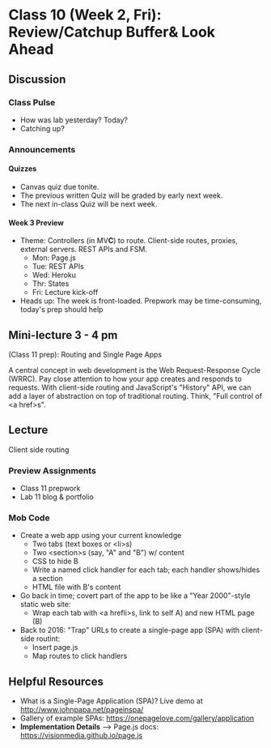 # Class 10 (Week 2, Fri): Review/Catchup Buffer&amp; Look Ahead

## Discussion

### Class Pulse
- How was lab yesterday? Today?
- Catching up?

### Announcements

#### Quizzes
- Canvas quiz due tonite.
- The previous written Quiz will be graded by early next week.
- The next in-class Quiz will be next week.

#### Week 3 Preview
- Theme: Controllers (in MV**C**) to route. Client-side routes, proxies, external servers. REST APIs and FSM.
  - Mon: Page.js
  - Tue: REST APIs
  - Wed: Heroku
  - Thr: States
  - Fri: Lecture kick-off
- Heads up: The week is front-loaded. Prepwork may be time-consuming, today's prep should help

## Mini-lecture 3 - 4 pm
(Class 11 prep): Routing and Single Page Apps

A central concept in web development is the Web Request-Response Cycle (WRRC). Pay close attention to how your app creates and responds to requests. With client-side routing and JavaScript's "History" API, we can add a layer of abstraction on top of traditional routing. Think, "Full control of &lt;a href&gt;s".

## Lecture
Client side routing

### Preview Assignments
- Class 11 prepwork
- Lab 11 blog &amp; portfolio

### Mob Code
- Create a web app using your current knowledge
  - Two tabs (text boxes or &lt;li&gt;s)
  - Two &lt;section&gt;s (say, "A" and "B") w/ content
  - CSS to hide B
  - Write a named click handler for each tab; each handler shows/hides a section
  - HTML file with B's content
- Go back in time; covert part of the app to be like a "Year 2000"-style static web site:
  - Wrap each tab with &lt;a hrefli&gt;s, link to self A) and new HTML page (B)
- Back to 2016: "Trap" URLs to create a single-page app (SPA) with client-side routint:
  - Insert page.js
  - Map routes to click handlers

## Helpful Resources
- What is a Single-Page Application (SPA)? Live demo at http://www.johnpapa.net/pageinspa/
- Gallery of example SPAs: https://onepagelove.com/gallery/application
- **Implementation Details** --> Page.js docs: https://visionmedia.github.io/page.js
